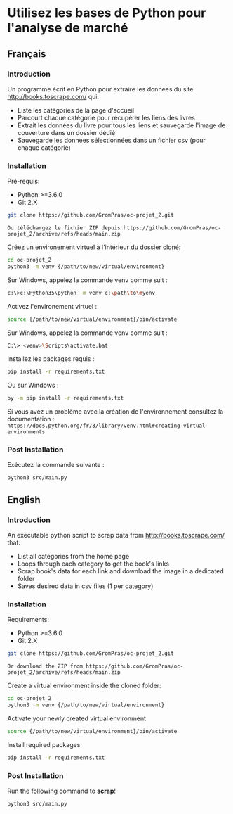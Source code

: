 # Utilisez les bases de Python pour l'analyse de marché

## Français

### Introduction

Un programme écrit en Python pour extraire les données du site http://books.toscrape.com/ qui:

- Liste les catégories de la page d'accueil
- Parcourt chaque catégorie pour récupérer les liens des livres
- Extrait les données du livre pour tous les liens et sauvegarde l'image de
  couverture dans un dossier dédié
- Sauvegarde les données sélectionnées dans un fichier csv (pour chaque catégorie)

### Installation

Pré-requis:

- Python >=3.6.0
- Git 2.X

```sh
git clone https://github.com/GromPras/oc-projet_2.git
```

`Ou téléchargez le fichier ZIP depuis https://github.com/GromPras/oc-projet_2/archive/refs/heads/main.zip`

Créez un environement virtuel à l'intérieur du dossier cloné:

```sh
cd oc-projet_2
python3 -m venv {/path/to/new/virtual/environment}
```

Sur Windows, appelez la commande venv comme suit :

```sh
c:\>c:\Python35\python -m venv c:\path\to\myenv
```

Activez l'environement virtuel :

```sh
source {/path/to/new/virtual/environment}/bin/activate
```

Sur Windows, appelez la commande venv comme suit :

```sh
C:\> <venv>\Scripts\activate.bat
```

Installez les packages requis :

```sh
pip install -r requirements.txt
```

Ou sur Windows :

```sh
py -m pip install -r requirements.txt
```

Si vous avez un problème avec la création de l'environnement consultez la documentation : `https://docs.python.org/fr/3/library/venv.html#creating-virtual-environments`

### Post Installation

Exécutez la commande suivante :

```sh
python3 src/main.py
```

## English

### Introduction

An executable python script to scrap data from http://books.toscrape.com/ that:

- List all categories from the home page
- Loops through each category to get the book's links
- Scrap book's data for each link and download the image in a dedicated folder
- Saves desired data in csv files (1 per category)

### Installation

Requirements:

- Python >=3.6.0
- Git 2.X

```sh
git clone https://github.com/GromPras/oc-projet_2.git
```

`Or download the ZIP from https://github.com/GromPras/oc-projet_2/archive/refs/heads/main.zip`

Create a virtual environment inside the cloned folder:

```sh
cd oc-projet_2
python3 -m venv {/path/to/new/virtual/environment}
```

Activate your newly created virtual environment

```sh
source {/path/to/new/virtual/environment}/bin/activate
```

Install required packages

```sh
pip install -r requirements.txt
```

### Post Installation

Run the following command to **scrap**!

```sh
python3 src/main.py
```

